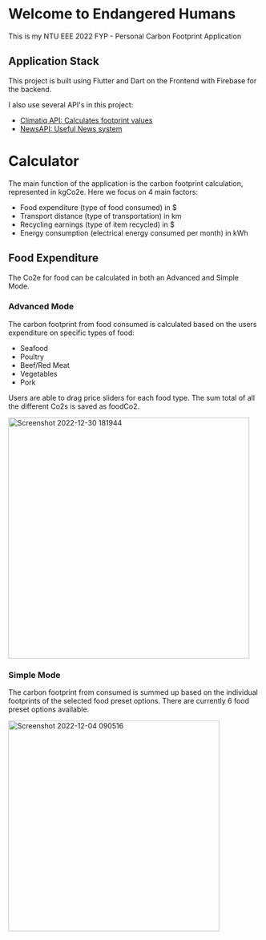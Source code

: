 # Welcome to Endangered Humans

This is my NTU EEE 2022 FYP - Personal Carbon Footprint Application

## Application Stack

This project is built using Flutter and Dart on the Frontend with Firebase for the backend.

I also use several API's in this project:

- [Climatiq API: Calculates footprint values](https://www.climatiq.io/)
- [NewsAPI: Useful News system](https://newsapi.org/)

# Calculator

The main function of the application is the carbon footprint calculation, represented in kgCo2e. Here we focus on 4 main factors:

- Food expenditure (type of food consumed) in $
- Transport distance (type of transportation) in km
- Recycling earnings (type of item recycled) in $
- Energy consumption (electrical energy consumed per month) in kWh

## Food Expenditure

The Co2e for food can be calculated in both an Advanced and Simple Mode. 

### Advanced Mode
The carbon footprint from food consumed is calculated based on the users expenditure on specific types of food:
- Seafood
- Poultry
- Beef/Red Meat
- Vegetables
- Pork

Users are able to drag price sliders for each food type. The sum total of all the different Co2s is saved as foodCo2.

<img width="481" alt="Screenshot 2022-12-30 181944" src="https://user-images.githubusercontent.com/66048526/210059779-7105c131-f956-4d81-8e7c-0e937efcf689.png">

### Simple Mode
The carbon footprint from consumed is summed up based on the individual footprints of the selected food preset options. There are currently 6 food preset options available.

<img width="421" alt="Screenshot 2022-12-04 090516" src="https://user-images.githubusercontent.com/66048526/210060054-5e4d112a-7655-411d-90a2-d28746b4b614.png">
